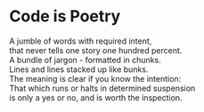 # Code is Poetry 
A jumble of words with required intent,  
that never tells one story one hundred percent.  
A bundle of jargon - formatted in chunks.  
Lines and lines stacked up like bunks.  
The meaning is clear if you know the intention:  
That which runs or halts in determined suspension  
is only a yes or no, and is worth the inspection.
